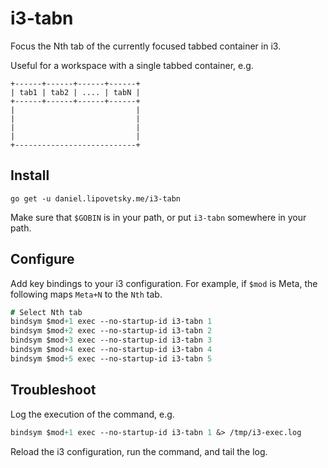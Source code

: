 # i3-tabn

Focus the Nth tab of the currently focused tabbed container in i3.

Useful for a workspace with a single tabbed container, e.g.

```text
+------+------+------+------+
| tab1 | tab2 | .... | tabN |
+------+------+------+------+
|                           |
|                           |
|                           |
|                           |
+---------------------------+
```

## Install

`go get -u daniel.lipovetsky.me/i3-tabn`

Make sure that `$GOBIN` is in your path, or put `i3-tabn` somewhere in your path.

## Configure

Add key bindings to your i3 configuration. For example, if `$mod` is Meta, the following maps `Meta+N` to the `Nth` tab.

```i3
# Select Nth tab
bindsym $mod+1 exec --no-startup-id i3-tabn 1
bindsym $mod+2 exec --no-startup-id i3-tabn 2
bindsym $mod+3 exec --no-startup-id i3-tabn 3
bindsym $mod+4 exec --no-startup-id i3-tabn 4
bindsym $mod+5 exec --no-startup-id i3-tabn 5
```

## Troubleshoot

Log the execution of the command, e.g.

```i3
bindsym $mod+1 exec --no-startup-id i3-tabn 1 &> /tmp/i3-exec.log
```

Reload the i3 configuration, run the command, and tail the log.
